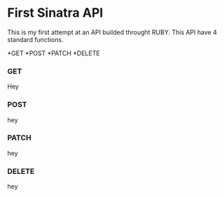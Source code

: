 # First Sinatra API

This is my first attempt at an API builded throught RUBY. 
This API have 4 standard functions. 

*GET
*POST
*PATCH
*DELETE

### GET
Hey

### POST
hey

### PATCH
hey

### DELETE
hey 
